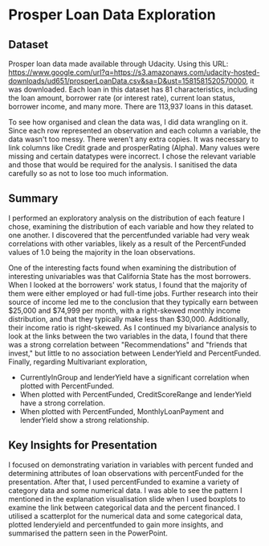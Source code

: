 #  Prosper Loan Data Exploration


## Dataset

Prosper loan data made available through Udacity. Using this URL: https://www.google.com/url?q=https://s3.amazonaws.com/udacity-hosted-downloads/ud651/prosperLoanData.csv&sa=D&ust=1581581520570000, it was downloaded. Each loan in this dataset has 81 characteristics, including the loan amount, borrower rate (or interest rate), current loan status, borrower income, and many more. There are 113,937 loans in this dataset.

To see how organised and clean the data was, I did data wrangling on it. Since each row represented an observation and each column a variable, the data wasn't too messy. There weren't any extra copies. It was necessary to link columns like Credit grade and prosperRating (Alpha). Many values were missing and certain datatypes were incorrect. I chose the relevant variable and those that would be required for the analysis. I sanitised the data carefully so as not to lose too much information.

## Summary


I performed an exploratory analysis on the distribution of each feature I chose, examining the distribution of each variable and how they related to one another. I discovered that the percentfunded variable had very weak correlations with other variables, likely as a result of the PercentFunded values of 1.0 being the majority in the loan observations.

One of the interesting facts found when examining the distribution of interesting univariables was that California State has the most borrowers. When I looked at the borrowers' work status, I found that the majority of them were either employed or had full-time jobs. Further research into their source of income led me to the conclusion that they typically earn between $25,000 and $74,999 per month, with a right-skewed monthly income distribution, and that they typically make less than $30,000. Additionally, their income ratio is right-skewed.
As I continued my bivariance analysis to look at the links between the two variables in the data, I found that there was a strong correlation between "Recommendations" and "friends that invest," but little to no association between LenderYield and PercentFunded.
Finally, regarding Multivariant exploration,
- CurrentlyInGroup and lenderYield have a significant correlation when plotted with PercentFunded.
- When plotted with PercentFunded, CreditScoreRange and lenderYield have a strong correlation.
- When plotted with PercentFunded, MonthlyLoanPayment and lenderYield show a strong relationship.

## Key Insights for Presentation

I focused on demonstrating variation in variables with percent funded and determining attributes of loan observations with percentFunded for the presentation.
After that, I used percentFunded to examine a variety of category data and some numerical data. I was able to see the pattern I mentioned in the explanation visualisation slide when I used boxplots to examine the link between categorical data and the percent financed.
I utilised a scatterplot for the numerical data and some categorical data, plotted lenderyield and percentfunded to gain more insights, and summarised the pattern seen in the PowerPoint.
